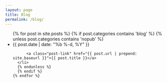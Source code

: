 ```yaml
---
layout: page
title: Blog
permalink: /blog/
---
```


  <ul class="post-list">
    {% for post in site.posts %}
      {% if post.categories contains 'blog' %}
      {% unless post.categories contains 'nopub' %}
      <li>
        <span class="post-meta">{{ post.date | date: "%b %-d, %Y" }}</span>

          <a class="post-link" href="{{ post.url | prepend: site.baseurl }}">{{ post.title }}</a>
      </li>
      {% endunless %}
      {% endif %}
    {% endfor %}
  </ul>
